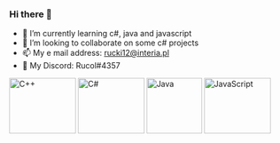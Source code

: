 ### Hi there 👋

- 🌱 I’m currently learning c#, java and javascript
- 👯 I’m looking to collaborate on some c# projects
- 📫 My e mail address: rucki12@interia.pl
- 💬 My Discord: Rucol#4357
<div>
<img src="https://panoramakutna.pl/wp-content/uploads/2021/01/dlaczego-c-jest-swietny-dla-poczatkujacych.jpg" alt="C++" width = "120" height = "100"/>
<img src="https://play-lh.googleusercontent.com/U0Re_PSVXwD_dl2owMJjuERpK8UXLwMQysoMDB0kGOL73-TMBOurSbZLLEBQMxA5Lg" alt = "C#" width="120" height="100"/>
<img src="https://blog.consdata.tech/assets/img/posts/2019-03-22-java-darmowa-czy-nie/java-darmowa.png" alt = "Java" wdith = "120" height = "100"/>
<img src="https://jaki-jezyk-programowania.pl/img/technologies/javascript.png" alt="JavaScript" width="120" height="100"/>
</div>


<!--
**Rucol/Rucol** is a ✨ _special_ ✨ repository because its `README.md` (this file) appears on your GitHub profile.

Here are some ideas to get you started:

- 🔭 I’m currently working on ...

- 👯 I’m looking to collaborate on some c# projects
- 🤔 I’m looking for help with ...
- 💬 Ask me about ...
- 📫 How to reach me: ...
- 😄 Pronouns: ...
- ⚡ Fun fact: ...
-->
